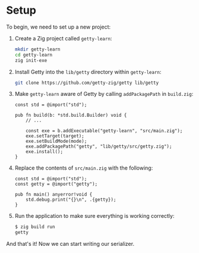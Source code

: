 # Setup

To begin, we need to set up a new project:

1. Create a Zig project called `getty-learn`:

    ```sh title="Shell session"
    mkdir getty-learn
    cd getty-learn
    zig init-exe
    ```

2. Install Getty into the `lib/getty` directory within `getty-learn`:

    ```sh title="Shell session"
    git clone https://github.com/getty-zig/getty lib/getty
    ```

3. Make `getty-learn` aware of Getty by calling `addPackagePath` in `build.zig`:

    ```zig title="<code>build.zig</code>" hl_lines="9"
    const std = @import("std");

    pub fn build(b: *std.build.Builder) void {
        // ...

        const exe = b.addExecutable("getty-learn", "src/main.zig");
        exe.setTarget(target);
        exe.setBuildMode(mode);
        exe.addPackagePath("getty", "lib/getty/src/getty.zig");
        exe.install();
    }
    ```

4. Replace the contents of `src/main.zig` with the following:

    ```zig title="<code>src/main.zig</code>"
    const std = @import("std");
    const getty = @import("getty");

    pub fn main() anyerror!void {
        std.debug.print("{}\n", .{getty});
    }
    ```

5. Run the application to make sure everything is working correctly:

    ```sh title="Shell session"
    $ zig build run
    getty
    ```

And that's it! Now we can start writing our serializer.
